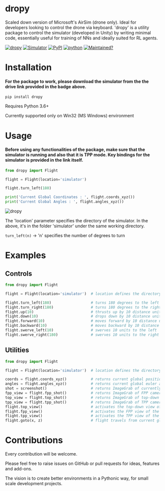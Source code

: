 # dropy

Scaled down version of Microsoft's AirSim (drone only). Ideal for developers looking to control the drone via keyboard. 'dropy' is a utility package to control the simulator (developed in Unity) by writing minimal code, essentially useful for training of NNs and ideally suited for RL agents.

[![dropy](https://img.shields.io/badge/dropy-GitHub-red.svg)](https://github.com/gittygupta/dropy)
[![Simulator](https://img.shields.io/badge/Simulator-drive-yellow.svg)](https://drive.google.com/drive/folders/1rJ4Kyzz2G8YoW9sLQ4O9FGsdoRb4Epek?usp=sharing)
[![PyPI](https://img.shields.io/badge/PyPI-v0.0.11-blue.svg)](https://pypi.org/project/dropy/)
[![python](https://img.shields.io/badge/python-3.6+-blue.svg)](https://www.python.org)
[![Maintained?](https://img.shields.io/badge/Maintained%3F-YES-green.svg)](https://github.com/gittygupta/dropy)

# Installation

#### For the package to work, please download the simulator from the the drive link provided in the badge above. 

```
pip install dropy
```

Requires Python 3.6+

Currently supported only on Win32 (MS Windows) environment


# Usage

#### Before using any functionalities of the package, make sure that the simulator is running and also that it is TPP mode. Key bindings for the simulator is provided in the link itself.

```python
from dropy import Flight

flight = Flight(location='simulator')

flight.turn_left(180)

print('Current Global Coordinates : ', flight.coords_xyz())
print('Current Global Angles : ', flight.angles_xyz())
```

![dropy](https://github.com/gittygupta/dropy/blob/master/readme_gif.gif)

The 'location' parameter specifies the directory of the simulator. In the above, it's in the folder 'simulator' under the same working directory.

`
turn_left(n)
`
 -> 'n' specifies the number of degrees to turn

# Examples

## Controls

```python
from dropy import Flight

flight = Flight(location='simulator')  # location defines the directory where the simulator is, in the workstation

flight.turn_left(180)                  # turns 180 degrees to the left
flight.turn_right(180)                 # turns 180 degrees to the right
flight.up(10)                          # thrusts up by 10 distance units
flight.down(10)                        # drops down by 10 distance units
flight.forward(10)                     # moves forward by 10 distance units
flight.backward(10)                    # moves backward by 10 distance units
flight.swerve_left(10)                 # swerves 10 units to the left
flight.swerve_right(180)               # swerves 10 units to the right
```

## Utilities

```python
from dropy import Flight

flight = Flight(location='simulator')  # location defines the directory where the simulator is, in the workstation

coords = flight.coords_xyz()           # returns current global position of the agent
angles = flight.angles_xyz()           # returns current global euler angles of the agent
shot = screenshot()                    # returns ImageGrab of currently activated view
fpp_view = flight.fpp_shot()           # returns ImageGrab of FPP camera of the simulator
top_view = flight.top_shot()           # returns ImageGrab of top-down view of the simulator
tpp_view = flight.tpp_shot()           # returns ImageGrab of TPP camera (Main Camera) of the simulator
flight.top_view()                      # activates the top-down view of the simulator
flight.fpp_view()                      # activates the FPP view of the simulator
flight.tpp_view()                      # activates the TPP view of the simulator
flight.goto(x, z)                      # flight travels from current global position to given global coordinates(x, z)
```

# Contributions

Every contribution will be welcome.

Please feel free to raise issues on GitHub or pull requests for ideas, features and add-ons.

The vision is to create better environments in a Pythonic way, for small scale development projects.
